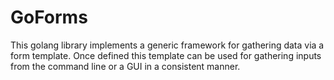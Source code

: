 # GoForms

This golang library implements a generic framework for gathering data via a form template. Once defined this template can be used for gathering inputs from the command line or a GUI in a consistent manner.